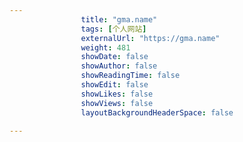 ```yaml
---
                title: "gma.name"
                tags: [个人网站]
                externalUrl: "https://gma.name"
                weight: 481
                showDate: false
                showAuthor: false
                showReadingTime: false
                showEdit: false
                showLikes: false
                showViews: false
                layoutBackgroundHeaderSpace: false
                
---
```


